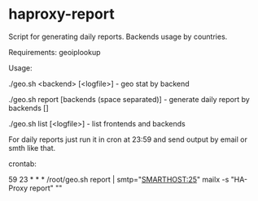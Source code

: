 # haproxy-report

Script for generating daily reports. Backends usage by countries.

Requirements: geoiplookup

Usage:

./geo.sh \<backend> [\<logfile>] - geo stat by backend
  
./geo.sh report [backends (space separated)] - generate daily report by backends [<logfile>]
  
./geo.sh list [\<logfile>] - list frontends and backends
  
For daily reports just run it in cron at 23:59 and send output by email or smth like that.

crontab:

59 23 * * * /root/geo.sh report | smtp="<SMARTHOST:25>" mailx -s "HA-Proxy report" "<MAILTO>"
